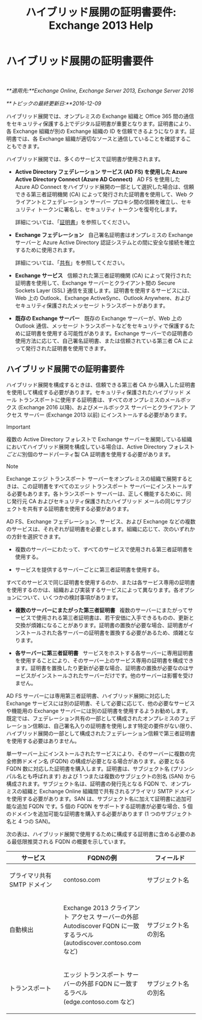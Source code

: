 ﻿---
title: 'ハイブリッド展開の証明書要件: Exchange 2013 Help'
TOCTitle: ハイブリッド展開の証明書要件
ms:assetid: 48d532cc-29f9-4009-9d2d-f19a9c13c320
ms:mtpsurl: https://technet.microsoft.com/ja-jp/library/Hh563848(v=EXCHG.150)
ms:contentKeyID: 48267597
ms.date: 01/11/2018
mtps_version: v=EXCHG.150
ms.translationtype: HT
---

# ハイブリッド展開の証明書要件

 

_**適用先:**Exchange Online, Exchange Server 2013, Exchange Server 2016_

_**トピックの最終更新日:**2016-12-09_

ハイブリッド展開では、オンプレミスの Exchange 組織と Office 365 間の通信をセキュリティ保護する上でデジタル証明書が重要となります。証明書により、各 Exchange 組織が別の Exchange 組織の ID を信頼できるようになります。証明書では、各 Exchange 組織が適切なソースと通信していることを確認することもできます。

ハイブリッド展開では、多くのサービスで証明書が使用されます。

  - **Active Directory フェデレーション サービス (AD FS) を使用した Azure Active Directory Connect (Azure AD Connect)**   AD FS を使用した Azure AD Connect をハイブリッド展開の一部として選択した場合は、信頼できる第三者証明機関 (CA) によって発行された証明書を使用して、Web クライアントとフェデレーション サーバー プロキシ間の信頼を確立し、セキュリティ トークンに署名し、セキュリティ トークンを復号化します。
    
    詳細については、「[証明書](http://go.microsoft.com/fwlink/p/?linkid=205993)」を参照してください。

  - **Exchange フェデレーション**   自己署名証明書はオンプレミスの Exchange サーバーと Azure Active Directory 認証システムとの間に安全な接続を確立するために使用されます。
    
    詳細については、「[共有](https://technet.microsoft.com/ja-jp/library/dd638083\(v=exchg.150\))」を参照してください。

  - **Exchange サービス**   信頼された第三者証明機関 (CA) によって発行された証明書を使用して、Exchange サーバーとクライアント間の Secure Sockets Layer (SSL) 通信を支援します。証明書を使用するサービスには、Web 上の Outlook、Exchange ActiveSync、Outlook Anywhere、およびセキュリティ保護されたメッセージ トランスポートがあります。

  - **既存の Exchange サーバー**   既存の Exchange サーバーが、Web 上の Outlook 通信、メッセージ トランスポートなどをセキュリティで保護するために証明書を使用する可能性があります。Exchange サーバーでの証明書の使用方法に応じて、自己署名証明書、または信頼されている第三者 CA によって発行された証明書を使用できます。

## ハイブリッド展開での証明書要件

ハイブリッド展開を構成するときは、信頼できる第三者 CA から購入した証明書を使用して構成する必要があります。セキュリティ保護されたハイブリッド メール トランスポートに使用する証明書は、すべてのオンプレミスのメールボックス (Exchange 2016 以降)、およびメールボックス サーバーとクライアント アクセス サーバー (Exchange 2013 以前) にインストールする必要があります。


> [!IMPORTANT]
> 複数の Active Directory フォレストで Exchange サーバーを展開している組織においてハイブリッド展開を構成している場合は、Active Directory フォレスト<EM>ごとに</EM>別個のサードパーティ製 CA 証明書を使用する必要があります。




> [!NOTE]
> Exchange エッジ トランスポート サーバーをオンプレミスの組織で展開するときは、この証明書をすべてのエッジ トランスポート サーバーにインストールする必要もあります。各トランスポート サーバーは、正しく機能するために、同じ発行元 CA およびセキュリティ保護されたハイブリッド メールの同じサブジェクトを共有する証明書を使用する必要があります。



AD FS、Exchange フェデレーション、サービス、および Exchange などの複数のサービスは、それぞれが証明書を必要とします。組織に応じて、次のいずれかの方針を選択できます。

  - 複数のサーバーにわたって、すべてのサービスで使用される第三者証明書を使用する。

  - サービスを提供するサーバーごとに第三者証明書を使用する。

すべてのサービスで同じ証明書を使用するのか、または各サービス専用の証明書を使用するのかは、組織および実装するサービスによって異なります。各オプションについて、いくつかの検討事項があります。

  - **複数のサーバーにまたがった第三者証明書**   複数のサーバーにまたがってサービスで使用される第三者証明書は、若干安価に入手できるものの、更新と交換が煩雑になることがあります。証明書の置換が必要な場合、証明書がインストールされた各サーバーの証明書を置換する必要があるため、煩雑となります。

  - **各サーバーに第三者証明書**   サービスをホストする各サーバーに専用証明書を使用することにより、そのサーバー上のサービス専用の証明書を構成できます。証明書を置換したり更新が必要な場合、証明書の置換が必要なのはサービスがインストールされたサーバーだけです。他のサーバーは影響を受けません。

AD FS サーバーには専用第三者証明書、ハイブリッド展開に対応した Exchange サービスには別の証明書、そして必要に応じて、他の必要なサービスや機能用の Exchange サーバーには別の証明書を使用するようお勧めします。既定では、フェデレーション共有の一部として構成されたオンプレミスのフェデレーション信頼は、自己署名入りの証明書を使用します特定の要件がない限り、ハイブリッド展開の一部として構成されたフェデレーション信頼で第三者証明書を使用する必要はありません。

単一サーバー上にインストールされたサービスにより、そのサーバーに複数の完全修飾ドメイン名 (FQDN) の構成が必要となる場合があります。必要となる FQDN 数に対応した証明書を購入します。証明書は、サブジェクト名 (プリンシパル名とも呼ばれます) および 1 つまたは複数のサブジェクトの別名 (SAN) から構成されます。サブジェクト名は、証明書の発行先となる FQDN で、オンプレミスの組織と Exchange Online 組織間で共有されるプライマリ SMTP ドメインを使用する必要があります。SAN は、サブジェクト名に加えて証明書に追加可能な追加 FQDN です。5 個の FQDN をサポートする証明書が必要な場合、5 個のドメインを追加可能な証明書を購入する必要があります (1 つのサブジェクト名と 4 つの SAN)。

次の表は、ハイブリッド展開で使用するために構成する証明書に含める必要のある最低限推奨される FQDN の概要を示しています。


<table>
<colgroup>
<col style="width: 33%" />
<col style="width: 33%" />
<col style="width: 33%" />
</colgroup>
<thead>
<tr class="header">
<th>サービス</th>
<th>FQDNの例</th>
<th>フィールド</th>
</tr>
</thead>
<tbody>
<tr class="odd">
<td><p>プライマリ共有 SMTP ドメイン</p></td>
<td><p>contoso.com</p></td>
<td><p>サブジェクト名</p></td>
</tr>
<tr class="even">
<td><p>自動検出</p></td>
<td><p>Exchange 2013 クライアント アクセス サーバーの外部 Autodiscover FQDN に一致するラベル (autodiscover.contoso.com など)</p></td>
<td><p>サブジェクト名の別名</p></td>
</tr>
<tr class="odd">
<td><p>トランスポート</p></td>
<td><p>エッジ トランスポート サーバーの外部 FQDN に一致するラベル (edge.contoso.com など)</p></td>
<td><p>サブジェクト名の別名</p></td>
</tr>
</tbody>
</table>

